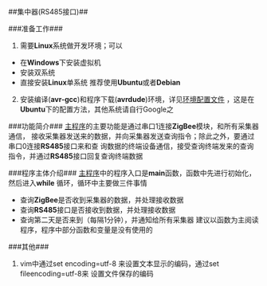 ##集中器(RS485接口)##

###准备工作###
1. 需要**Linux**系统做开发环境；可以
* 在**Windows**下安装虚拟机
* 安装双系统
* 直接安装**Linux**单系统
推荐使用**Ubuntu**或者**Debian**
2. 安装编译(**avr-gcc**)和程序下载(**avrdude**)环境，详见[环境配置文件](./Configs/EnvironmetEstablish.txt)
，这是在**Ubuntu**下的配置方法，其他系统请自行Google之

###功能简介###
[主程序](./ZigbeeCoordinator_485.c)的主要功能是通过串口1连接**ZigBee**模块，和所有采集器通信，
接收采集器发送来的数据，并向采集器发送查询指令；除此之外，要通过串口0连接**RS485**接口来和查
询数据的终端设备通信，接受查询终端发来的查询指令，并通过**RS485**接口回复查询终端数据

###程序主体介绍###
[主程序](./ZigbeeCoordinator_485.c)中的程序入口是**main**函数，函数中先进行初始化，然后进入**while**
循环，循环中主要做三件事情
* 查询**ZigBee**是否收到采集器的数据，并处理接收数据
* 查询**RS485**接口是否接收到数据，并处理接收数据
* 查询第二天是否来到（每隔1分钟），并通知给所有采集器
建议以函数为主阅读程序，程序中部分函数和变量是没有使用的

###其他###
1. vim中通过set encoding=utf-8 来设置文本显示的编码，通过set fileencoding=utf-8来
设置文件保存的编码
